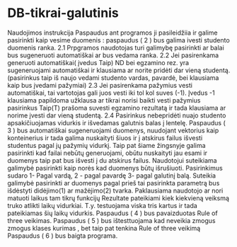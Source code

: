 # DB-tikrai-galutinis

Naudojimos instrukcija 
Paspaudus ant programos ji pasileidžiia ir galime pasirinkti kaip vesime duomenis :
paspaudus ( 2 ) bus galima ivesti studento duomenis ranka.  2.1 Prpgramos naudotojas turi galimybę pasirinkti ar balai bus sugeneruoti automatiškai ar bus vedama ranka. 2.2 Jei pasirenkama generuoti automatiškai( įvedus Taip) ND bei egzamino rez. yra sugeneruojami automatiškai ir klausiama ar norite pridėti dar vieną studentą. (pasirinkus taip iš naujo vedami studento vardas, pavardė, bei klausiama kaip bus įvedami pažymiai) 2.3 Jei pasirenkama pažymius vesti automatiškai, tai vartotojas gali juos vesti iki tol kol suves (-1). Įvedus -1 klausiama papildoma užklausa ar tikrai norisi baikti vesti pažymius pasirinkus Taip(T) prašoma suvesti egzamino rezultatą ir tada klausiama ar norime įvesti dar vieną studentą. 2.4 Pasirinkus nebepridėti nuajo studento apsakičiuojamas vidurkis ir išvedamas galutnis balas į lentelę.
Paspaudus ( 3 ) bus automatiškai sugeneruojami duomenys, nuudojant vektorius kaip konteinerius ir tada galima nuskaityti šiuos ir į atskirus failus išvesti studentus pagal jų pažymių vidurkį. Taip pat šiame žingsnyje galima pasirinkti kad failai nebūtų generuojami, obūtu nuskaityti jau esami ir duomenys taip pat bus išvesti į du atskirus failus.  Naudotojui suteikiama galimybė pasirinkti kaip norės kad duomenys būtų išrušiuoti. Pasirinkimus sudaro 1- Pagal vardą, 2 - pagal pavardę 3- pagal galutinį balą.  Suteikia galimybė pasirinkti ar duomenys pagal prieš tai pasirinkta parametrą bus išdėstyti didėjimo(1) ar mažėjimo(2) tvarka. Paklausiama naudotojo ar nori matuoti laikus tam tikrų funkcijų Rezultate pateikiami kiek kiekvieną veiksmą truko atlikti laikų vidurkiai. T.y. testuojama viska tris kartus ir tada pateikiamas šių laikų vidurkis.
Paspaudus ( 4 ) bus pavaizduotas Rule of three veikimas. 
Paspaudus ( 5 ) bus ištesttuojama kad neveikia zmogus zmogus klases kurimas , bet taip pat tenkina Rule of three veikimą
Paspaudus ( 6 ) bus baigta programa.
